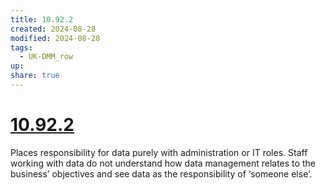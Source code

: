 ```yaml
---
title: 10.92.2
created: 2024-08-28
modified: 2024-08-28
tags:
  - UK-DMM_row
up: 
share: true
---
```

# [10.92.2](10.92.2.md)

Places responsibility for data purely with administration or IT roles. Staff working with data do not understand how data management relates to the business’ objectives and see data as the responsibility of ‘someone else’.
